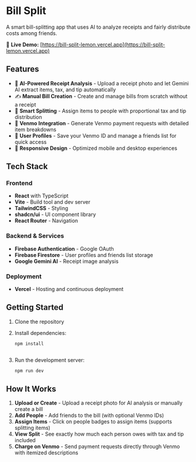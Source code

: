 # Bill Split

A smart bill-splitting app that uses AI to analyze receipts and fairly distribute costs among friends.

🔗 **Live Demo:** [https://bill-split-lemon.vercel.app](https://bill-split-lemon.vercel.app)

## Features

- 🤖 **AI-Powered Receipt Analysis** - Upload a receipt photo and let Gemini AI extract items, tax, and tip automatically
- ✍️ **Manual Bill Creation** - Create and manage bills from scratch without a receipt
- 👥 **Smart Splitting** - Assign items to people with proportional tax and tip distribution
- 💸 **Venmo Integration** - Generate Venmo payment requests with detailed item breakdowns
- 👤 **User Profiles** - Save your Venmo ID and manage a friends list for quick access
- 📱 **Responsive Design** - Optimized mobile and desktop experiences

## Tech Stack

### Frontend
- **React** with TypeScript
- **Vite** - Build tool and dev server
- **TailwindCSS** - Styling
- **shadcn/ui** - UI component library
- **React Router** - Navigation

### Backend & Services
- **Firebase Authentication** - Google OAuth
- **Firebase Firestore** - User profiles and friends list storage
- **Google Gemini AI** - Receipt image analysis

### Deployment
- **Vercel** - Hosting and continuous deployment

## Getting Started

1. Clone the repository
2. Install dependencies:
   ```bash
   npm install
   ```

   ```
3. Run the development server:
   ```bash
   npm run dev
   ```

## How It Works

1. **Upload or Create** - Upload a receipt photo for AI analysis or manually create a bill
2. **Add People** - Add friends to the bill (with optional Venmo IDs)
3. **Assign Items** - Click on people badges to assign items (supports splitting items)
4. **View Split** - See exactly how much each person owes with tax and tip included
5. **Charge on Venmo** - Send payment requests directly through Venmo with itemized descriptions
